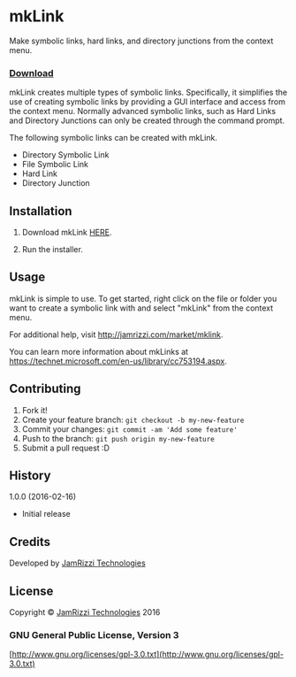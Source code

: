 # mkLink

Make symbolic links, hard links, and directory junctions from the context menu.

### [Download](http://jamrizzi.com/market/mklink)

mkLink creates multiple types of symbolic links.  Specifically, it simplifies the use of creating symbolic links by providing a GUI interface and access from the context menu.  Normally advanced symbolic links, such as Hard Links and Directory Junctions can only be created through the command prompt.

The following symbolic links can be created with mkLink.
* Directory Symbolic Link
* File Symbolic Link
* Hard Link
* Directory Junction

## Installation

1. Download mkLink [HERE](http://jamrizzi.com/market/mklink).

2. Run the installer.

## Usage

mkLink is simple to use.  To get started, right click on the file or folder you want to create a symbolic link with and select "mkLink" from the context menu.

For additional help, visit http://jamrizzi.com/market/mklink.

You can learn more information about mkLinks at https://technet.microsoft.com/en-us/library/cc753194.aspx.

## Contributing

1. Fork it!
2. Create your feature branch: `git checkout -b my-new-feature`
3. Commit your changes: `git commit -am 'Add some feature'`
4. Push to the branch: `git push origin my-new-feature`
5. Submit a pull request :D

## History

1.0.0 (2016-02-16)
* Initial release

## Credits

Developed by [JamRizzi Technologies](http://jamrizzi.com)

## License

Copyright © [JamRizzi Technologies](http://jamrizzi.com) 2016

### GNU General Public License, Version 3

[http://www.gnu.org/licenses/gpl-3.0.txt](http://www.gnu.org/licenses/gpl-3.0.txt)
